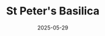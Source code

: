 ---
title: "St Peter's Basilica"
excerpt: "Where #TODO"
gallery_name: "rome/st-peters-basilica"
date: 2025-05-29
tags:
  - 🏞️QSD's Favourite
header:
  overlay_image: cover/rome/st-peters-basilica-3v1.jpg
---